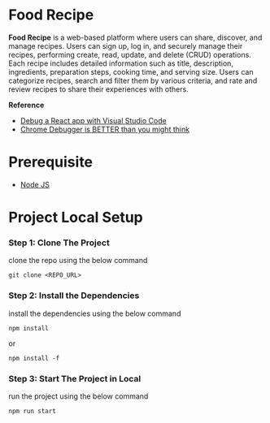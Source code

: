 # Food Recipe


**Food Recipe** is a web-based platform where users can share, discover, and manage recipes. Users can sign up, log in, and securely manage their recipes, performing create, read, update, and delete (CRUD) operations. Each recipe includes detailed information such as title, description, ingredients, preparation steps, cooking time, and serving size. Users can categorize recipes, search and filter them by various criteria, and rate and review recipes to share their experiences with others.

**Reference**
* [Debug a React app with Visual Studio Code](https://www.youtube.com/watch?v=FOXNlZFkbPk)
* [Chrome Debugger is BETTER than you might think](https://www.youtube.com/watch?v=t1aEXEvYzvM)

# Prerequisite
* [Node JS](https://nodejs.org/en)

 # Project Local Setup

### Step 1: Clone The Project
clone the repo using the below command
```
git clone <REPO_URL>
```

### Step 2: Install the Dependencies
install the dependencies using the below command
```
npm install
```
or 
```
npm install -f
```

### Step 3: Start The Project in Local
run the project using the below command
```
npm run start
```


